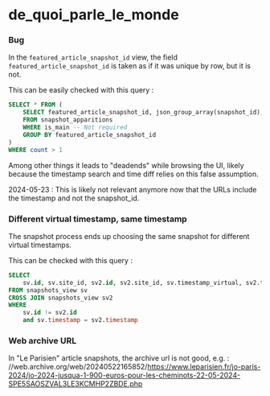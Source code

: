 # de_quoi_parle_le_monde

### Bug

In the `featured_article_snapshot_id` view, the field `featured_article_snapshot_id` is taken as if it was unique by row, but it is not. 

This can be easily checked with this query :

```sql
SELECT * FROM (
    SELECT featured_article_snapshot_id, json_group_array(snapshot_id), COUNT(*) as count
    FROM snapshot_apparitions
    WHERE is_main -- Not required
    GROUP BY featured_article_snapshot_id
)
WHERE count > 1
```

Among other things it leads to "deadends" while browsing the UI, likely because the timestamp search and time diff relies on this false assumption.

2024-05-23 : This is likely not relevant anymore now that the URLs include the timestamp and not the snapshot_id.

### Different virtual timestamp, same timestamp

The snapshot process ends up choosing the same snapshot for different virtual timestamps.

This can be checked with this query :

```sql
SELECT
    sv.id, sv.site_id, sv2.id, sv2.site_id, sv.timestamp_virtual, sv2.timestamp_virtual, sv2.timestamp
FROM snapshots_view sv
CROSS JOIN snapshots_view sv2
WHERE
    sv.id != sv2.id
    and sv.timestamp = sv2.timestamp
```

### Web archive URL

In "Le Parisien" article snapshots, the archive url is not good, e.g. : //web.archive.org/web/20240522165852/https://www.leparisien.fr/jo-paris-2024/jo-2024-jusqua-1-900-euros-pour-les-cheminots-22-05-2024-SPE5SAOSZVAL3LE3KCMHP2ZBDE.php
